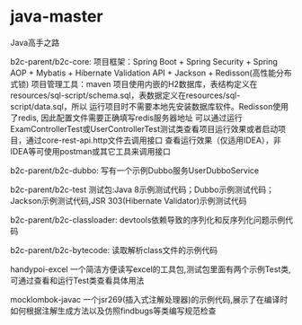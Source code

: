 # java-master
Java高手之路

b2c-parent/b2c-core:
项目框架：Spring Boot + Spring Security + Spring AOP + Mybatis + Hibernate Validation API + Jackson + Redisson(高性能分布式锁)
项目管理工具：maven
项目使用内嵌的H2数据库，表结构定义在resources/sql-script/schema.sql，表数据定义在resources/sql-script/data.sql，所以
运行项目时不需要本地先安装数据库软件。Redisson使用了redis, 因此配置文件需要正确填写redis服务器地址
可以通过运行ExamControllerTest或UserControllerTest测试类查看项目运行效果或者启动项目，通过core-rest-api.http文件去调用接口
查看运行效果（仅适用IDEA），非IDEA等可使用postman或其它工具来调用接口

b2c-parent/b2c-dubbo:
写有一个示例Dubbo服务UserDubboService

b2c-parent/b2c-test
测试包:Java 8示例测试代码；Dubbo示例测试代码；Jackson示例测试代码,JSR 303(Hibernate Validator)示例测试代码

b2c-parent/b2c-classloader:
devtools依赖导致的序列化和反序列化问题示例代码

b2c-parent/b2c-bytecode:
读取解析class文件的示例代码

handypoi-excel
一个简洁方便读写excel的工具包,测试包里面有两个示例Test类,可通过查看和运行Test类查看具体用法

mocklombok-javac
一个jsr269(插入式注解处理器)的示例代码,展示了在编译时如何根据注解生成方法以及仿照findbugs等类编写规范检查